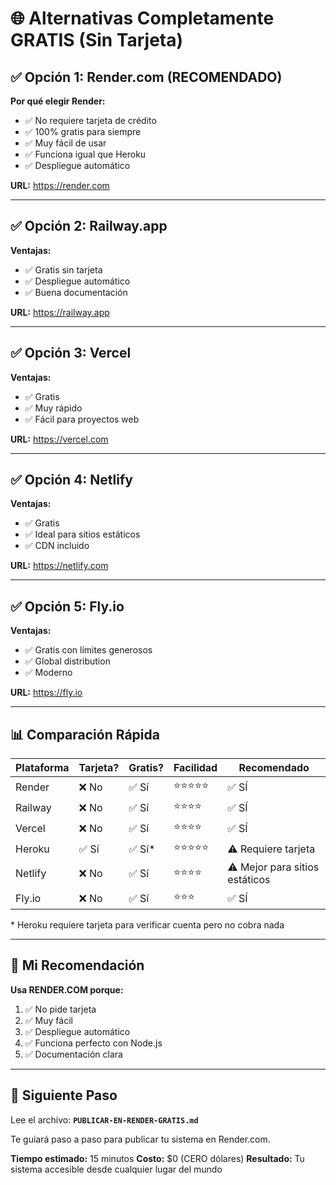 # 🌐 Alternativas Completamente GRATIS (Sin Tarjeta)

## ✅ Opción 1: Render.com (RECOMENDADO)

**Por qué elegir Render:**
- ✅ No requiere tarjeta de crédito
- ✅ 100% gratis para siempre
- ✅ Muy fácil de usar
- ✅ Funciona igual que Heroku
- ✅ Despliegue automático

**URL:** https://render.com

---

## ✅ Opción 2: Railway.app

**Ventajas:**
- ✅ Gratis sin tarjeta
- ✅ Despliegue automático
- ✅ Buena documentación

**URL:** https://railway.app

---

## ✅ Opción 3: Vercel

**Ventajas:**
- ✅ Gratis
- ✅ Muy rápido
- ✅ Fácil para proyectos web

**URL:** https://vercel.com

---

## ✅ Opción 4: Netlify

**Ventajas:**
- ✅ Gratis
- ✅ Ideal para sitios estáticos
- ✅ CDN incluido

**URL:** https://netlify.com

---

## ✅ Opción 5: Fly.io

**Ventajas:**
- ✅ Gratis con límites generosos
- ✅ Global distribution
- ✅ Moderno

**URL:** https://fly.io

---

## 📊 Comparación Rápida

| Plataforma | Tarjeta? | Gratis? | Facilidad | Recomendado |
|-----------|----------|---------|-----------|-------------|
| Render | ❌ No | ✅ Sí | ⭐⭐⭐⭐⭐ | ✅ SÍ |
| Railway | ❌ No | ✅ Sí | ⭐⭐⭐⭐ | ✅ SÍ |
| Vercel | ❌ No | ✅ Sí | ⭐⭐⭐⭐ | ✅ SÍ |
| Heroku | ✅ Sí | ✅ Sí* | ⭐⭐⭐⭐⭐ | ⚠️ Requiere tarjeta |
| Netlify | ❌ No | ✅ Sí | ⭐⭐⭐⭐ | ⚠️ Mejor para sitios estáticos |
| Fly.io | ❌ No | ✅ Sí | ⭐⭐⭐ | ✅ SÍ |

\* Heroku requiere tarjeta para verificar cuenta pero no cobra nada

---

## 🎯 Mi Recomendación

**Usa RENDER.COM porque:**
1. ✅ No pide tarjeta
2. ✅ Muy fácil
3. ✅ Despliegue automático
4. ✅ Funciona perfecto con Node.js
5. ✅ Documentación clara

---

## 🚀 Siguiente Paso

Lee el archivo: **`PUBLICAR-EN-RENDER-GRATIS.md`**

Te guiará paso a paso para publicar tu sistema en Render.com.

**Tiempo estimado:** 15 minutos
**Costo:** $0 (CERO dólares)
**Resultado:** Tu sistema accesible desde cualquier lugar del mundo

